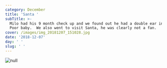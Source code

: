 ```yaml
---
category: December
title: 'Santa '
subTitle: >-
  Milo had his 9 month check up and we found out he had a double ear infection. 
  Poor baby.  We also went to visit Santa, he was clearly not a fan.  
cover: /images/img_20181207_151028.jpg
date: '2018-12-07'
day: ' '
slug: ' '
---
```

![null](/images/img_20181207_151028.jpg)
